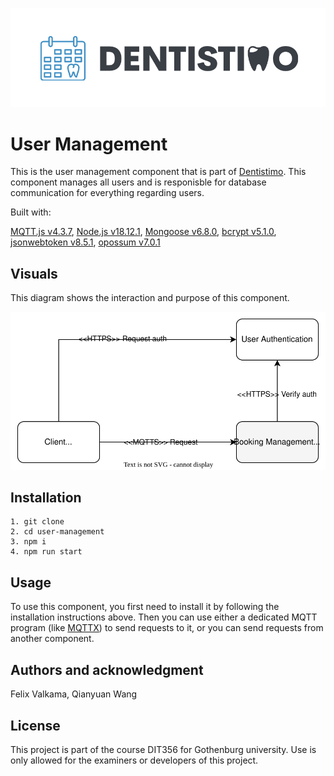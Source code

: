 ![Logo](./img/Logo_Dentistimo.png "Dentistimo logo")

# User Management

This is the user management component that is part of [Dentistimo](https://git.chalmers.se/courses/dit355/dit356-2022/t-6/t6-project). This component manages all users and is responisble for database communication for everything regarding users. 

Built with:

[MQTT.js v4.3.7](https://github.com/mqttjs), [Node.js v18.12.1](https://nodejs.org/), [Mongoose v6.8.0](https://mongoosejs.com/), [bcrypt v5.1.0](https://www.npmjs.com/package/bcrypt?activeTab=readme), [jsonwebtoken v8.5.1](https://www.npmjs.com/package/jsonwebtoken), [opossum v7.0.1](https://github.com/nodeshift/opossum)

## Visuals

This diagram shows the interaction and purpose of this component.

![Diagram](./img/DiagramV4.drawio.svg "System Diagram")

## Installation

```
1. git clone 
2. cd user-management
3. npm i
4. npm run start

```

## Usage

To use this component, you first need to install it by following the installation instructions above. 
Then you can use either a dedicated MQTT program (like [MQTTX](https://mqttx.app/)) to send requests to it, or you can send requests from another component.

## Authors and acknowledgment

Felix Valkama, Qianyuan Wang

## License

This project is part of the course DIT356 for Gothenburg university.
Use is only allowed for the examiners or developers of this project.
